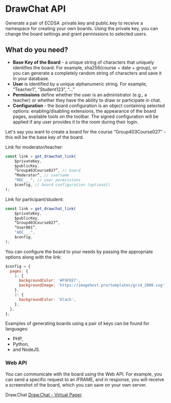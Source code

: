 # DrawChat API

Generate a pair of ECDSA .private.key and public.key to receive a namespace for creating your own boards. Using the private key, you can change the board settings and grant permissions to selected users.

## What do you need?

- **Base Key of the Board** - a unique string of characters that uniquely identifies the board. For example, sha256(course + date + group), or you can generate a completely random string of characters and save it in your database.
- **User** is identified by a unique alphanumeric string. For example, “Teacher1”, “Student123”, “…”
- **Permissions** define whether the user is an administrator (e.g., a teacher) or whether they have the ability to draw or participate in chat.
- **Configuration** - the board configuration is an object containing selected options: enabling/disabling extensions, the appearance of the board pages, available tools on the toolbar. The signed configuration will be applied if any user provides it to the room during their login.

Let's say you want to create a board for the course “Group403Course027” - this will be the base key of the board.

Link for moderator/teacher:

```javascript
const link = get_drawchat_link(
	$privateKey,
	$publicKey,
	“Group403Course027”, // board
	“Moderator”, // username
	"RDC___", // user permissions
	$config, // board configuration (optional)
);
```

Link for participant/student:

```javascript
const link = get_drawchat_link(
	$privateKey,
	$publicKey,
	“Group403Course027”,
	“User001”,
	"ADC___",
	$config,
);
```

You can configure the board to your needs by passing the appropriate options along with the link:

```javascript
$config = {
  pages: {
    1: {
      backgroundColor: '#F9FEE7',
      backgroundImage: 'https://imagehost.pro/templates/grid_2000.svg',
    },
    2: {
      backgroundColor: 'black',
    },
  },
};
```

Examples of generating boards using a pair of keys can be found for languages:

- PHP,
- Python,
- and NodeJS.

### Web API

You can communicate with the board using the Web API. For example, you can send a specific request to an IFRAME, and in response, you will receive a screenshot of the board, which you can save on your own server.

Draw.Chat [Draw.Chat - Virtual Paper](https://draw.chat).
